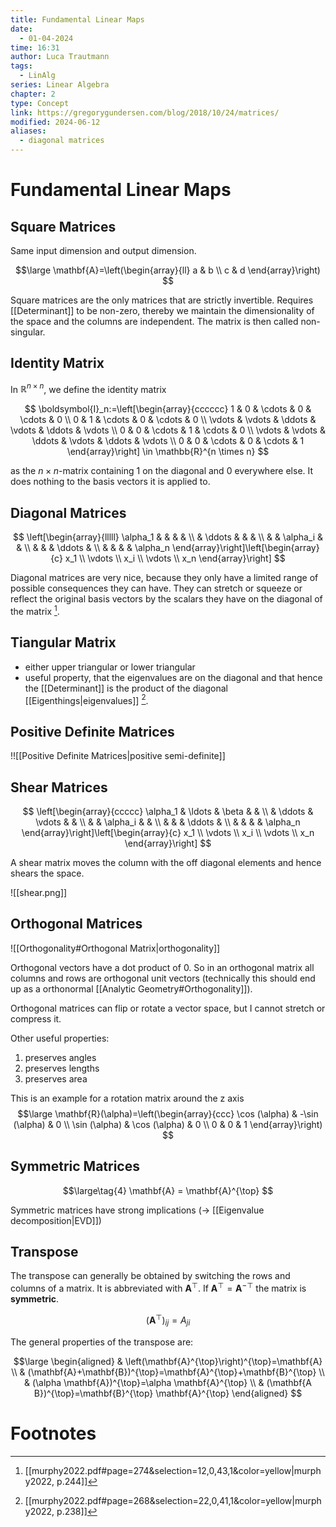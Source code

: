 ```yaml
---
title: Fundamental Linear Maps
date:
  - 01-04-2024
time: 16:31
author: Luca Trautmann
tags:
  - LinAlg
series: Linear Algebra
chapter: 2
type: Concept
link: https://gregorygundersen.com/blog/2018/10/24/matrices/
modified: 2024-06-12
aliases:
  - diagonal matrices
---
```

# Fundamental Linear Maps
## Square Matrices
Same input dimension and output dimension. 


$$\large
\mathbf{A}=\left(\begin{array}{ll}
a & b \\
c & d
\end{array}\right)
$$


Square matrices are the only matrices that are strictly invertible. Requires [[Determinant]] to be non-zero, thereby we maintain the dimensionality of the space and the columns are independent. The matrix is then called non-singular. 

## Identity Matrix
In $\mathbb{R}^{n \times n}$, we define the identity matrix

$$
\boldsymbol{I}_n:=\left[\begin{array}{cccccc}
1 & 0 & \cdots & 0 & \cdots & 0 \\
0 & 1 & \cdots & 0 & \cdots & 0 \\
\vdots & \vdots & \ddots & \vdots & \ddots & \vdots \\
0 & 0 & \cdots & 1 & \cdots & 0 \\
\vdots & \vdots & \ddots & \vdots & \ddots & \vdots \\
0 & 0 & \cdots & 0 & \cdots & 1
\end{array}\right] \in \mathbb{R}^{n \times n}
$$

as the $n \times n$-matrix containing 1 on the diagonal and 0 everywhere else. It does nothing to the basis vectors it is applied to. 


## Diagonal Matrices

$$
\left[\begin{array}{lllll}
\alpha_1 & & & & \\
& \ddots & & & \\
& & \alpha_i & & \\
& & & \ddots & \\
& & & & \alpha_n
\end{array}\right]\left[\begin{array}{c}
x_1 \\
\vdots \\
x_i \\
\vdots \\
x_n
\end{array}\right]
$$

Diagonal matrices are very nice, because they only have a limited range of possible consequences they can have. They can stretch or squeeze or reflect the original basis vectors by the scalars they have on the diagonal of the matrix [^1]. 

## Tiangular Matrix
- either upper triangular or lower triangular
- useful property, that the eigenvalues are on the diagonal and that hence the [[Determinant]] is the product of the diagonal [[Eigenthings|eigenvalues]] [^2]. 


## Positive Definite Matrices
!![[Positive Definite Matrices|positive semi-definite]]


## Shear Matrices

$$
\left[\begin{array}{ccccc}
\alpha_1 & \ldots & \beta & & \\
& \ddots & \vdots & & \\
& & \alpha_i & & \\
& & & \ddots & \\
& & & & \alpha_n
\end{array}\right]\left[\begin{array}{c}
x_1 \\
\vdots \\
x_i \\
\vdots \\
x_n
\end{array}\right]
$$

A shear matrix moves the column with the off diagonal elements and hence shears the space. 

![[shear.png]]


## Orthogonal Matrices
![[Orthogonality#Orthogonal Matrix|orthogonality]]


Orthogonal vectors have a dot product of 0. So in an orthogonal matrix all columns and rows are orthogonal unit vectors (technically this should end up as a orthonormal [[Analytic Geometry#Orthogonality]]). 

Orthogonal matrices can flip or rotate a vector space, but I cannot stretch or compress it.

Other useful properties:
1) preserves angles
2) preserves lengths
3) preserves area

This is an example for a rotation matrix around the z axis
$$\large
\mathbf{R}(\alpha)=\left(\begin{array}{ccc}
\cos (\alpha) & -\sin (\alpha) & 0 \\
\sin (\alpha) & \cos (\alpha) & 0 \\
0 & 0 & 1
\end{array}\right)
$$
## Symmetric Matrices

$$\large\tag{4}
\mathbf{A} = \mathbf{A}^{\top}
$$

Symmetric matrices have strong implications (-> [[Eigenvalue decomposition|EVD]])

## Transpose
The transpose can generally be obtained by switching the rows and columns of a matrix. It is abbreviated with $\boldsymbol{A}^{\top}$. If $\boldsymbol{A}^{\top}= \boldsymbol{A}^{-\top}$ the matrix is __symmetric__. 

$$
\left(\mathbf{A}^{\top}\right)_{i j}=A_{j i}
$$

The general properties of the transpose are: 

$$\large
\begin{aligned}
& \left(\mathbf{A}^{\top}\right)^{\top}=\mathbf{A} \\
& (\mathbf{A}+\mathbf{B})^{\top}=\mathbf{A}^{\top}+\mathbf{B}^{\top} \\
& (\alpha \mathbf{A})^{\top}=\alpha \mathbf{A}^{\top} \\
& (\mathbf{A B})^{\top}=\mathbf{B}^{\top} \mathbf{A}^{\top}
\end{aligned}
$$



# Footnotes

[^1]: [[murphy2022.pdf#page=274&selection=12,0,43,1&color=yellow|murphy2022, p.244]]
[^2]: [[murphy2022.pdf#page=268&selection=22,0,41,1&color=yellow|murphy2022, p.238]]